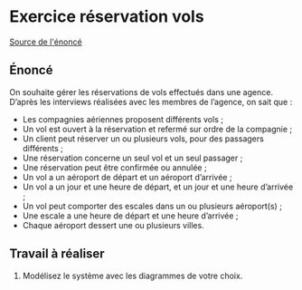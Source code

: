 # Exercice réservation vols

[Source de l'énoncé](https://www.cours-gratuit.com/exercices-uml/exercice-uml-etude-de-cas-distributeur-de-billets-diagramme-dactivites)

## Énoncé

On souhaite gérer les réservations de vols effectués dans une agence. D’après les interviews réalisées avec les membres de l’agence, on sait que :

- Les compagnies aériennes proposent différents vols ;
- Un vol est ouvert à la réservation et refermé sur ordre de la compagnie ;
- Un client peut réserver un ou plusieurs vols, pour des passagers différents ;
- Une réservation concerne un seul vol et un seul passager ;
- Une réservation peut être confirmée ou annulée ;
- Un vol a un aéroport de départ et un aéroport d’arrivée ;
- Un vol a un jour et une heure de départ, et un jour et une heure d’arrivée ;
- Un vol peut comporter des escales dans un ou plusieurs aéroport(s) ;
- Une escale a une heure de départ et une heure d’arrivée ;
- Chaque aéroport dessert une ou plusieurs villes.

## Travail à réaliser

1. Modélisez le système avec les diagrammes de votre choix.
